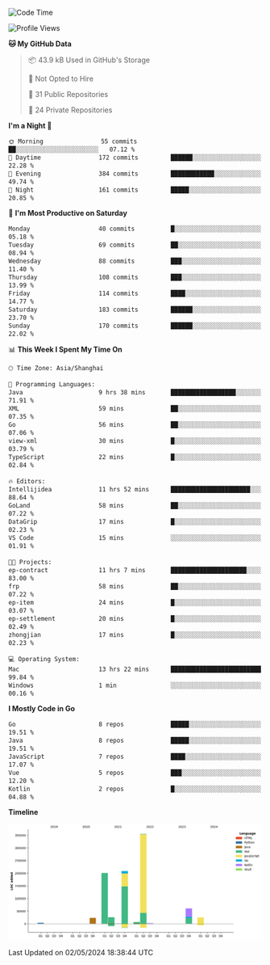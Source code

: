 <!--START_SECTION:waka-->
![Code Time](http://img.shields.io/badge/Code%20Time-2%2C341%20hrs%2048%20mins-blue)

![Profile Views](http://img.shields.io/badge/Profile%20Views-1-blue)

**🐱 My GitHub Data** 

> 📦 43.9 kB Used in GitHub's Storage 
 > 
> 🚫 Not Opted to Hire
 > 
> 📜 31 Public Repositories 
 > 
> 🔑 24 Private Repositories 
 > 
**I'm a Night 🦉** 

```text
🌞 Morning                55 commits          ██░░░░░░░░░░░░░░░░░░░░░░░   07.12 % 
🌆 Daytime                172 commits         ██████░░░░░░░░░░░░░░░░░░░   22.28 % 
🌃 Evening                384 commits         ████████████░░░░░░░░░░░░░   49.74 % 
🌙 Night                  161 commits         █████░░░░░░░░░░░░░░░░░░░░   20.85 % 
```
📅 **I'm Most Productive on Saturday** 

```text
Monday                   40 commits          █░░░░░░░░░░░░░░░░░░░░░░░░   05.18 % 
Tuesday                  69 commits          ██░░░░░░░░░░░░░░░░░░░░░░░   08.94 % 
Wednesday                88 commits          ███░░░░░░░░░░░░░░░░░░░░░░   11.40 % 
Thursday                 108 commits         ███░░░░░░░░░░░░░░░░░░░░░░   13.99 % 
Friday                   114 commits         ████░░░░░░░░░░░░░░░░░░░░░   14.77 % 
Saturday                 183 commits         ██████░░░░░░░░░░░░░░░░░░░   23.70 % 
Sunday                   170 commits         ██████░░░░░░░░░░░░░░░░░░░   22.02 % 
```


📊 **This Week I Spent My Time On** 

```text
🕑︎ Time Zone: Asia/Shanghai

💬 Programming Languages: 
Java                     9 hrs 38 mins       ██████████████████░░░░░░░   71.91 % 
XML                      59 mins             ██░░░░░░░░░░░░░░░░░░░░░░░   07.35 % 
Go                       56 mins             ██░░░░░░░░░░░░░░░░░░░░░░░   07.06 % 
view-xml                 30 mins             █░░░░░░░░░░░░░░░░░░░░░░░░   03.79 % 
TypeScript               22 mins             █░░░░░░░░░░░░░░░░░░░░░░░░   02.84 % 

🔥 Editors: 
Intellijidea             11 hrs 52 mins      ██████████████████████░░░   88.64 % 
GoLand                   58 mins             ██░░░░░░░░░░░░░░░░░░░░░░░   07.22 % 
DataGrip                 17 mins             █░░░░░░░░░░░░░░░░░░░░░░░░   02.23 % 
VS Code                  15 mins             ░░░░░░░░░░░░░░░░░░░░░░░░░   01.91 % 

🐱‍💻 Projects: 
ep-contract              11 hrs 7 mins       █████████████████████░░░░   83.00 % 
frp                      58 mins             ██░░░░░░░░░░░░░░░░░░░░░░░   07.22 % 
ep-item                  24 mins             █░░░░░░░░░░░░░░░░░░░░░░░░   03.07 % 
ep-settlement            20 mins             █░░░░░░░░░░░░░░░░░░░░░░░░   02.49 % 
zhongjian                17 mins             █░░░░░░░░░░░░░░░░░░░░░░░░   02.23 % 

💻 Operating System: 
Mac                      13 hrs 22 mins      █████████████████████████   99.84 % 
Windows                  1 min               ░░░░░░░░░░░░░░░░░░░░░░░░░   00.16 % 
```

**I Mostly Code in Go** 

```text
Go                       8 repos             █████░░░░░░░░░░░░░░░░░░░░   19.51 % 
Java                     8 repos             █████░░░░░░░░░░░░░░░░░░░░   19.51 % 
JavaScript               7 repos             ████░░░░░░░░░░░░░░░░░░░░░   17.07 % 
Vue                      5 repos             ███░░░░░░░░░░░░░░░░░░░░░░   12.20 % 
Kotlin                   2 repos             █░░░░░░░░░░░░░░░░░░░░░░░░   04.88 % 
```



**Timeline**

![Lines of Code chart](https://raw.githubusercontent.com/youtiaoguagua/youtiaoguagua/master/assets/bar_graph.png)


 Last Updated on 02/05/2024 18:38:44 UTC
<!--END_SECTION:waka-->